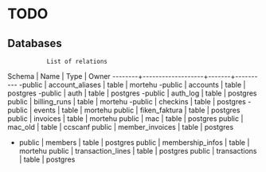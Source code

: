 # TODO
## Databases
               List of relations
 Schema |       Name        | Type  |  Owner
--------+-------------------+-------+----------
 -public | account_aliases   | table | mortehu
 -public | accounts          | table | postgres
 -public | auth              | table | postgres
 -public | auth_log          | table | postgres
 public | billing_runs      | table | mortehu
 -public | checkins          | table | postgres
 -public | events            | table | mortehu
 public | fiken_faktura     | table | postgres
 public | invoices          | table | mortehu
 public | mac               | table | postgres
 public | mac_old           | table | ccscanf
 public | member_invoices   | table | postgres
 - public | members           | table | postgres
 public | membership_infos  | table | mortehu
 public | transaction_lines | table | postgres
 public | transactions      | table | postgres
